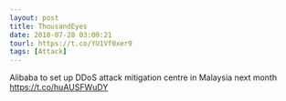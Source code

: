 ```yaml
---
layout: post
title: ThousandEyes
date: 2018-07-28 03:00:21
tourl: https://t.co/YU1Vf0xer9
tags: [Attack]
---
```

Alibaba to set up DDoS attack mitigation centre in Malaysia next month https://t.co/huAUSFWuDY